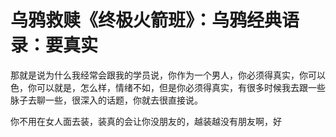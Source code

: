 # 乌鸦救赎《终极火箭班》：乌鸦经典语录：要真实

那就是说为什么我经常会跟我的学员说，你作为一个男人，你必须得真实，你可以色，你可以就是，怎么样，情绪不如，但是你必须得真实，有很多时候我去跟一些脉子去聊一些，很深入的话题，你就去很直接说。

你不用在女人面去装，装真的会让你没朋友的，越装越没有朋友啊，好